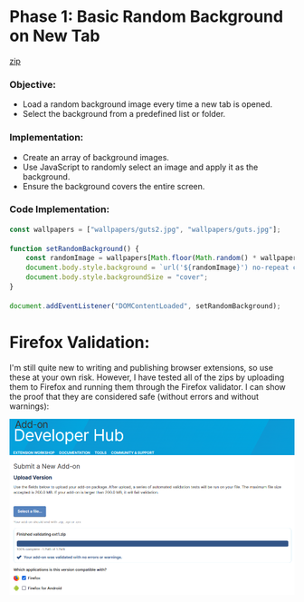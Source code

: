# **Phase 1: Basic Random Background on New Tab**
[zip](https://github.com/mattwydra/newtab-background/blob/main/v1/ext1.zip)

### **Objective:**
- Load a random background image every time a new tab is opened.
- Select the background from a predefined list or folder.

### **Implementation:**
- Create an array of background images.
- Use JavaScript to randomly select an image and apply it as the background.
- Ensure the background covers the entire screen.

### **Code Implementation:**
```javascript
const wallpapers = ["wallpapers/guts2.jpg", "wallpapers/guts.jpg"];

function setRandomBackground() {
    const randomImage = wallpapers[Math.floor(Math.random() * wallpapers.length)];
    document.body.style.background = `url('${randomImage}') no-repeat center center fixed`;
    document.body.style.backgroundSize = "cover";
}

document.addEventListener("DOMContentLoaded", setRandomBackground);
```


# Firefox Validation:
I'm still quite new to writing and publishing browser extensions, so use these at your own risk. However, I have tested all of the zips by uploading them to Firefox and running them through the Firefox validator. I can show the proof that they are considered safe (without errors and without warnings):

![](v1_validation.png)